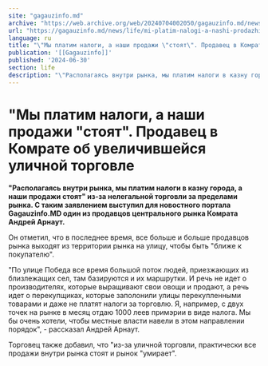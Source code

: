 ```yaml
---
site: "gagauzinfo.md"
archive: "https://web.archive.org/web/20240704002050/gagauzinfo.md/news/life/mi-platim-nalogi-a-nashi-prodazhi-stoyat-prodavets-v-komrate-ob-uvelichivsheisya-ulichnoi-torgovle"
url: "https://gagauzinfo.md/news/life/mi-platim-nalogi-a-nashi-prodazhi-stoyat-prodavets-v-komrate-ob-uvelichivsheisya-ulichnoi-torgovle"
language: ru
title: "\"Мы платим налоги, а наши продажи \"стоят\". Продавец в Комрате об увеличившейся уличной торговле"
publication: '[[Gagauzinfo]]'
published: '2024-06-30'
section: life
description: "\"Располагаясь внутри рынка, мы платим налоги в казну города, а наши продажи стоят\" из-за нелегальной торговли за пределами рынка. С таким заявлением выступил для новостного портала Gagauzinfo.MD один из продавцов центрального рынка Комрата Андрей Арнаут."
---
```


# "Мы платим налоги, а наши продажи "стоят". Продавец в Комрате об увеличившейся уличной торговле

**"Располагаясь внутри рынка, мы платим налоги в казну города, а наши продажи стоят" из-за нелегальной торговли за пределами рынка. С таким заявлением выступил для новостного портала Gagauzinfo.MD один из продавцов центрального рынка Комрата Андрей Арнаут.**

Он отметил, что в последнее время, все больше и больше продавцов рынка выходят из территории рынка на улицу, чтобы быть "ближе к покупателю".

"По улице Победа все время большой поток людей, приезжающих из близлежащих сел, там базируются и их маршрутки. И речь не идет о производителях, которые выращивают свои овощи и продают, а речь идет о перекупщиках, которые заполонили улицы перекупленными товарами и даже не платят налоги за торговлю. Я, например, с двух точек на рынке в месяц отдаю 1000 леев примэрии в виде налога. Мы бы очень хотели, чтобы местные власти навели в этом направлении порядок", - рассказал Андрей Арнаут.

Торговец также добавил, что "из-за уличной торговли, практически все продажи внутри рынка стоят и рынок "умирает".